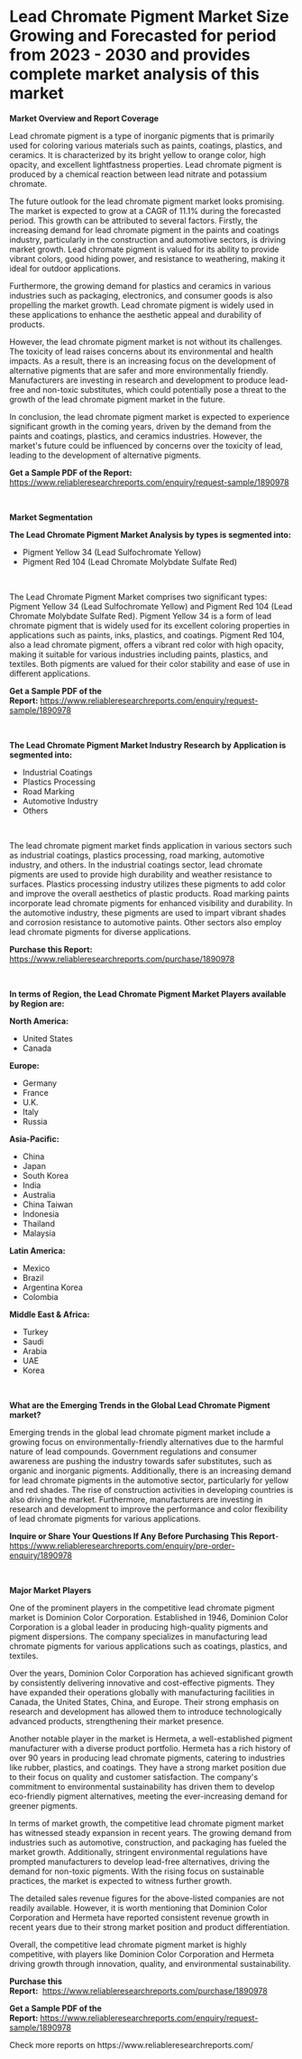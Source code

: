 <p><h1>Lead Chromate Pigment Market Size Growing and Forecasted for period from 2023 - 2030 and provides complete market analysis of this market</h1></p><p><strong>Market Overview and Report Coverage</strong></p>
<p><p>Lead chromate pigment is a type of inorganic pigments that is primarily used for coloring various materials such as paints, coatings, plastics, and ceramics. It is characterized by its bright yellow to orange color, high opacity, and excellent lightfastness properties. Lead chromate pigment is produced by a chemical reaction between lead nitrate and potassium chromate.</p><p>The future outlook for the lead chromate pigment market looks promising. The market is expected to grow at a CAGR of 11.1% during the forecasted period. This growth can be attributed to several factors. Firstly, the increasing demand for lead chromate pigment in the paints and coatings industry, particularly in the construction and automotive sectors, is driving market growth. Lead chromate pigment is valued for its ability to provide vibrant colors, good hiding power, and resistance to weathering, making it ideal for outdoor applications.</p><p>Furthermore, the growing demand for plastics and ceramics in various industries such as packaging, electronics, and consumer goods is also propelling the market growth. Lead chromate pigment is widely used in these applications to enhance the aesthetic appeal and durability of products.</p><p>However, the lead chromate pigment market is not without its challenges. The toxicity of lead raises concerns about its environmental and health impacts. As a result, there is an increasing focus on the development of alternative pigments that are safer and more environmentally friendly. Manufacturers are investing in research and development to produce lead-free and non-toxic substitutes, which could potentially pose a threat to the growth of the lead chromate pigment market in the future.</p><p>In conclusion, the lead chromate pigment market is expected to experience significant growth in the coming years, driven by the demand from the paints and coatings, plastics, and ceramics industries. However, the market's future could be influenced by concerns over the toxicity of lead, leading to the development of alternative pigments.</p></p>
<p><strong>Get a Sample PDF of the Report:</strong> <a href="https://www.reliableresearchreports.com/enquiry/request-sample/1890978">https://www.reliableresearchreports.com/enquiry/request-sample/1890978</a></p>
<p>&nbsp;</p>
<p><strong>Market Segmentation</strong></p>
<p><strong>The Lead Chromate Pigment Market Analysis by types is segmented into:</strong></p>
<p><ul><li>Pigment Yellow 34 (Lead Sulfochromate Yellow)</li><li>Pigment Red 104 (Lead Chromate Molybdate Sulfate Red)</li></ul></p>
<p>&nbsp;</p>
<p><p>The Lead Chromate Pigment Market comprises two significant types: Pigment Yellow 34 (Lead Sulfochromate Yellow) and Pigment Red 104 (Lead Chromate Molybdate Sulfate Red). Pigment Yellow 34 is a form of lead chromate pigment that is widely used for its excellent coloring properties in applications such as paints, inks, plastics, and coatings. Pigment Red 104, also a lead chromate pigment, offers a vibrant red color with high opacity, making it suitable for various industries including paints, plastics, and textiles. Both pigments are valued for their color stability and ease of use in different applications.</p></p>
<p><strong>Get a Sample PDF of the Report:</strong>&nbsp;<a href="https://www.reliableresearchreports.com/enquiry/request-sample/1890978">https://www.reliableresearchreports.com/enquiry/request-sample/1890978</a></p>
<p>&nbsp;</p>
<p><strong>The Lead Chromate Pigment Market Industry Research by Application is segmented into:</strong></p>
<p><ul><li>Industrial Coatings</li><li>Plastics Processing</li><li>Road Marking</li><li>Automotive Industry</li><li>Others</li></ul></p>
<p>&nbsp;</p>
<p><p>The lead chromate pigment market finds application in various sectors such as industrial coatings, plastics processing, road marking, automotive industry, and others. In the industrial coatings sector, lead chromate pigments are used to provide high durability and weather resistance to surfaces. Plastics processing industry utilizes these pigments to add color and improve the overall aesthetics of plastic products. Road marking paints incorporate lead chromate pigments for enhanced visibility and durability. In the automotive industry, these pigments are used to impart vibrant shades and corrosion resistance to automotive paints. Other sectors also employ lead chromate pigments for diverse applications.</p></p>
<p><strong>Purchase this Report:</strong>&nbsp; <a href="https://www.reliableresearchreports.com/purchase/1890978">https://www.reliableresearchreports.com/purchase/1890978</a></p>
<p>&nbsp;</p>
<p><strong>In terms of Region, the Lead Chromate Pigment Market Players available by Region are:</strong></p>
<p>
    <p> <strong> North America: </strong>
        <ul>
            <li>United States</li>
            <li>Canada</li>
        </ul>
        </p> 
    <p> <strong> Europe: </strong>
        <ul>
            <li>Germany</li>
            <li>France</li>
            <li>U.K.</li>
            <li>Italy</li>
            <li>Russia</li>
        </ul>
        </p> 
    <p> <strong> Asia-Pacific: </strong>
        <ul>
            <li>China</li>
            <li>Japan</li>
            <li>South Korea</li>
            <li>India</li>
            <li>Australia</li>
            <li>China Taiwan</li>
            <li>Indonesia</li>
            <li>Thailand</li>
            <li>Malaysia</li>
        </ul>
        </p> 
    <p> <strong> Latin America: </strong>
        <ul>
            <li>Mexico</li>
            <li>Brazil</li>
            <li>Argentina Korea</li>
            <li>Colombia</li>
        </ul>
        </p> 
    <p> <strong> Middle East & Africa: </strong>
        <ul>
            <li>Turkey</li>
            <li>Saudi</li>
            <li>Arabia</li>
            <li>UAE</li>
            <li>Korea</li>
        </ul>
    </p>
    </p>
<p>&nbsp;</p>
<p><strong>What are the Emerging Trends in the Global Lead Chromate Pigment market?</strong></p>
<p><p>Emerging trends in the global lead chromate pigment market include a growing focus on environmentally-friendly alternatives due to the harmful nature of lead compounds. Government regulations and consumer awareness are pushing the industry towards safer substitutes, such as organic and inorganic pigments. Additionally, there is an increasing demand for lead chromate pigments in the automotive sector, particularly for yellow and red shades. The rise of construction activities in developing countries is also driving the market. Furthermore, manufacturers are investing in research and development to improve the performance and color flexibility of lead chromate pigments for various applications.</p></p>
<p><strong>Inquire or Share Your Questions If Any Before Purchasing This Report</strong>- <a href="https://www.reliableresearchreports.com/enquiry/pre-order-enquiry/1890978">https://www.reliableresearchreports.com/enquiry/pre-order-enquiry/1890978</a></p>
<p>&nbsp;</p>
<p><strong>Major Market Players</strong></p>
<p><p>One of the prominent players in the competitive lead chromate pigment market is Dominion Color Corporation. Established in 1946, Dominion Color Corporation is a global leader in producing high-quality pigments and pigment dispersions. The company specializes in manufacturing lead chromate pigments for various applications such as coatings, plastics, and textiles. </p><p>Over the years, Dominion Color Corporation has achieved significant growth by consistently delivering innovative and cost-effective pigments. They have expanded their operations globally with manufacturing facilities in Canada, the United States, China, and Europe. Their strong emphasis on research and development has allowed them to introduce technologically advanced products, strengthening their market presence.</p><p>Another notable player in the market is Hermeta, a well-established pigment manufacturer with a diverse product portfolio. Hermeta has a rich history of over 90 years in producing lead chromate pigments, catering to industries like rubber, plastics, and coatings. They have a strong market position due to their focus on quality and customer satisfaction. The company's commitment to environmental sustainability has driven them to develop eco-friendly pigment alternatives, meeting the ever-increasing demand for greener pigments.</p><p>In terms of market growth, the competitive lead chromate pigment market has witnessed steady expansion in recent years. The growing demand from industries such as automotive, construction, and packaging has fueled the market growth. Additionally, stringent environmental regulations have prompted manufacturers to develop lead-free alternatives, driving the demand for non-toxic pigments. With the rising focus on sustainable practices, the market is expected to witness further growth.</p><p>The detailed sales revenue figures for the above-listed companies are not readily available. However, it is worth mentioning that Dominion Color Corporation and Hermeta have reported consistent revenue growth in recent years due to their strong market position and product differentiation.</p><p>Overall, the competitive lead chromate pigment market is highly competitive, with players like Dominion Color Corporation and Hermeta driving growth through innovation, quality, and environmental sustainability.</p></p>
<p><strong>Purchase this Report:</strong>&nbsp;&nbsp;<a href="https://www.reliableresearchreports.com/purchase/1890978">https://www.reliableresearchreports.com/purchase/1890978</a></p>
<p></p>
<p><strong>Get a Sample PDF of the Report:</strong>&nbsp;<a href="https://www.reliableresearchreports.com/enquiry/request-sample/1890978">https://www.reliableresearchreports.com/enquiry/request-sample/1890978</a></p>
<p>Check more reports on https://www.reliableresearchreports.com/</p>